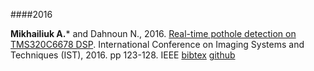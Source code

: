 ####2016

**Mikhailiuk A.*** and Dahnoun N., 2016. [Real-time pothole detection on TMS320C6678 DSP](http://ieeexplore.ieee.org/document/7738209/). International Conference on Imaging Systems and Techniques (IST), 2016. pp 123-128. IEEE
[bibtex](../bib/bibpothole.html) [github](https://github.com/mikhailiuk/Pothole_Detection)

